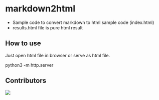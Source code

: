 #  markdown2html

- Sample code to convert markdown to html sample code (index.html)
- results.html file is pure html result

## How to use
Just open html file in browser or serve as html file. 

python3 -m http.server  

## Contributors

<a href="https://github.com/hivetalk/markdown2html/graphs/contributors">
  <img src="https://contrib.rocks/image?repo=hivetalk/markdown2html" />
</a>

